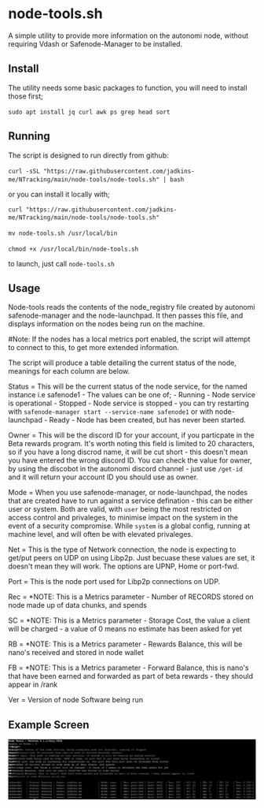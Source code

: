 # node-tools.sh

A simple utility to provide more information on the autonomi node, without requiring Vdash or Safenode-Manager to be installed.

## Install

The utility needs some basic packages to function, you will need to install those first;

`sudo apt install jq curl awk ps grep head sort`

## Running

The script is designed to run directly from github:

`curl -sSL "https://raw.githubusercontent.com/jadkins-me/NTracking/main/node-tools/node-tools.sh" | bash`

or you can install it locally with;

```
curl "https://raw.githubusercontent.com/jadkins-me/NTracking/main/node-tools/node-tools.sh"

mv node-tools.sh /usr/local/bin

chmod +x /usr/local/bin/node-tools.sh
```

to launch, just call `node-tools.sh`

## Usage

Node-tools reads the contents of the node_registry file created by autonomi safenode-manager and the node-launchpad.  It then passes this file, and displays information on the nodes being run on the machine.

#Note: If the nodes has a local metrics port enabled, the script will attempt to connect to this, to get more extended information.

The script will produce a table detailing the current status of the node, meanings for each column are below.

Status  =   This will be the current status of the node service, for the named instance i.e safenode1 - The values can be one of;
                    - Running - Node service is operational
                    - Stopped - Node service is stopped - you can try restarting with `safenode-manager start --service-name safenode1` or with node-launchpad
                    - Ready   - Node has been created, but has never been started.

Owner   =   This will be the discord ID for your account, if you particpate in the Beta rewards program.  It's worth noting this field is limited to 20 characters, so if you have a long discrod name, it will be cut short - this doesn't mean you have entered the wrong discord ID.  You can check the value for owner, by using the discobot in the autonomi discord channel - just use `/get-id ` and it will return your account ID you should use as owner.

Mode    =   When you use safenode-manager, or node-launchpad, the nodes that are created have to run against a service defination - this can be either user or system.  Both are valid, with `user` being the most restricted on access control and privaleges, to minimise impact on the system in the event of a security compromise.  While `system` is a global config, running at machine level, and will often be with elevated privaleges.

Net     =   This is the type of Network connection, the node is expecting to get/put peers on UDP on using Libp2p.  Just becuase these values are set, it doesn't mean they will work.  The options are UPNP, Home or port-fwd.

Port    =   This is the node port used for Libp2p connections on UDP.

Rec     =   *NOTE: This is a Metrics parameter - Number of RECORDS stored on node made up of data chunks, and spends

SC      =   *NOTE: This is a Metrics parameter - Storage Cost, the value a client will be charged - a value of 0 means no estimate has been asked for yet

RB      =   *NOTE: This is a Metrics parameter - Rewards Balance, this will be nano's received and stored in node wallet

FB      =   *NOTE: This is a Metrics parameter - Forward Balance, this is nano's that have been earned and forwarded as part of beta rewards - they should appear in /rank

Ver     =   Version of node Software being run

## Example Screen

![screenshot](img/node-tools.sh.01.JPG)
